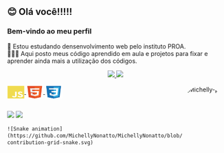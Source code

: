 ## 😊 Olá você!!!!!
### Bem-vindo ao meu perfil
📒 Estou estudando densenvolvimento web pelo instituto PROA. <br>
👩🏽‍💻 Aqui posto meus código aprendido em aula e projetos para fixar e aprender ainda mais a utilização dos códigos.


<div align="center">
  <a href="https://github.com/MichellyNonatto">
  <img height="180em" src="https://github-readme-stats.vercel.app/api?username=MichellyNonatto&show_icons=true&theme=synthwave&include_all_commits=true&count_private=true"/>
  <img height="180em" src="https://github-readme-stats.vercel.app/api/top-langs/?username=MichellyNonatto&layout=compact&langs_count=7&theme=synthwave"/>
</div>
<div style="display: inline_block"><br>
  <img align="center" alt="Michelly-Js" height="30" width="40" src="https://raw.githubusercontent.com/devicons/devicon/master/icons/javascript/javascript-plain.svg">
  <img align="center" alt="Michelly-HTML" height="30" width="40" src="https://raw.githubusercontent.com/devicons/devicon/master/icons/html5/html5-original.svg">
  <img align="center" alt="Michelly-CSS" height="30" width="40" src="https://raw.githubusercontent.com/devicons/devicon/master/icons/css3/css3-original.svg">
  <img align="right" alt="Michelly-pic" height="150" style="border-radius:50px;" src="https://media.discordapp.net/attachments/775142406991380502/962937184837578803/Design_sem_nome.gif?width=663&height=663">
</div>
  
  ##
 
<div> 
  <a href = "mailto:smartnovo01@gmail.com"><img src="https://img.shields.io/badge/-Gmail-%23333?style=for-the-badge&logo=gmail&logoColor=white" target="_blank"></a>
  <a href="https://www.linkedin.com/in/michelly-victoria-nonato-coelho-a39620204/" target="_blank"><img src="https://img.shields.io/badge/-LinkedIn-%230077B5?style=for-the-badge&logo=linkedin&logoColor=white" target="_blank"></a> 
  
    ![Snake animation](https://github.com/MichellyNonatto/MichellyNonatto/blob/output/github-contribution-grid-snake.svg)
</div>

